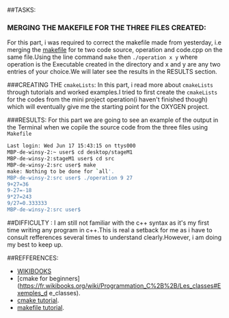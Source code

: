 ##TASKS:
### MERGING THE MAKEFILE FOR THE THREE FILES CREATED:

For this part, i was required to correct the makefile made from yesterday, i.e merging the          [makefile](https://github.com/wkyoshe/stageM1/blob/master/src/Makefile) for te two code source, operation and code.cpp on the same file.Using the line command  `make` then  `./operation x y` where operation is the Executable created in the directory and x and y are any two entries of your choice.We will later see the results in   the RESULTS  section. 


###CREATING THE  `cmakeLists`:
 In this part, i read more about `cmakeLists` through tutorials and worked examples.I tried to first create the `cmakeLists` for the codes from the mini project operation(i haven't finished though) which will eventually give me the starting point for the OXYGEN project. 

###RESULTS:
For this part we are going to see an example of the output in the Terminal when we copile the source code from the three files using `Makefile`

```sh
Last login: Wed Jun 17 15:43:15 on ttys000
MBP-de-winsy-2:~ user$ cd desktop/stageM1
MBP-de-winsy-2:stageM1 user$ cd src
MBP-de-winsy-2:src user$ make
make: Nothing to be done for `all'.
MBP-de-winsy-2:src user$ ./operation 9 27
9+27=36
9-27=-18
9*27=243
9/27=0.333333
MBP-de-winsy-2:src user$ 
```

##DIFFICULTY :
I am still not familiar with the c++ syntax as it's my first time writing any program in c++.This is real a setback for me as i have to consult refferences several times to understand clearly.However, i am doing my best to keep up.

##REFFERENCES:
 - [WIKIBOOKS](https://fr.wikibooks.org/wiki/Programmation_C%2B%2B/Les_classes#Exemples_de_classes)
 - [cmake for beginners](https://fr.wikibooks.org/wiki/Programmation_C%2B%2B/Les_classes#Exemples_d    e_classes).
 - [cmake tutorial](http://www.cmake.org/cmake-tutorial/).
 - [makefile tutorial](http://gl.developpez.com/tutoriel/outil/makefile/).